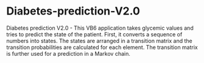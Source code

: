 # Diabetes-prediction-V2.0
Diabetes prediction V2.0 - This VB6 application takes glycemic values and tries to predict the state of the patient. First, it converts a sequence of numbers into states. The states are arranged in a transition matrix and the transition probabilities are calculated for each element. The transition matrix is further used for a prediction in a Markov chain.
